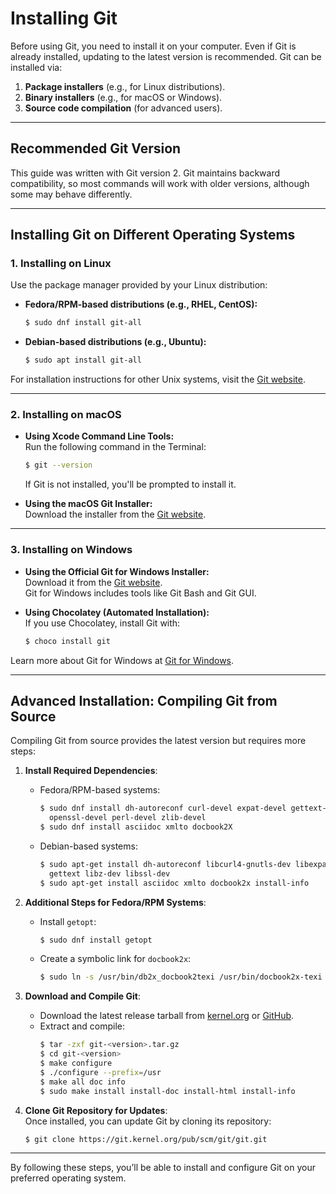 # Installing Git

Before using Git, you need to install it on your computer. Even if Git is already installed, updating to the latest version is recommended. Git can be installed via:

1. **Package installers** (e.g., for Linux distributions).
2. **Binary installers** (e.g., for macOS or Windows).
3. **Source code compilation** (for advanced users).

---

## Recommended Git Version

This guide was written with Git version 2. Git maintains backward compatibility, so most commands will work with older versions, although some may behave differently.

---

## Installing Git on Different Operating Systems

### 1. **Installing on Linux**

Use the package manager provided by your Linux distribution:

- **Fedora/RPM-based distributions (e.g., RHEL, CentOS):**  
  ```bash
  $ sudo dnf install git-all
  ```

- **Debian-based distributions (e.g., Ubuntu):**  
  ```bash
  $ sudo apt install git-all
  ```

For installation instructions for other Unix systems, visit the [Git website](https://git-scm.com/download/linux).

---

### 2. **Installing on macOS**

- **Using Xcode Command Line Tools:**  
  Run the following command in the Terminal:  
  ```bash
  $ git --version
  ```  
  If Git is not installed, you'll be prompted to install it.

- **Using the macOS Git Installer:**  
  Download the installer from the [Git website](https://git-scm.com/download/mac).

---

### 3. **Installing on Windows**

- **Using the Official Git for Windows Installer:**  
  Download it from the [Git website](https://git-scm.com/download/win).  
  Git for Windows includes tools like Git Bash and Git GUI.

- **Using Chocolatey (Automated Installation):**  
  If you use Chocolatey, install Git with:  
  ```bash
  $ choco install git
  ```

Learn more about Git for Windows at [Git for Windows](https://gitforwindows.org).

---

## Advanced Installation: Compiling Git from Source

Compiling Git from source provides the latest version but requires more steps:

1. **Install Required Dependencies**:  
   - Fedora/RPM-based systems:  
     ```bash
     $ sudo dnf install dh-autoreconf curl-devel expat-devel gettext-devel \
       openssl-devel perl-devel zlib-devel
     $ sudo dnf install asciidoc xmlto docbook2X
     ```
   - Debian-based systems:  
     ```bash
     $ sudo apt-get install dh-autoreconf libcurl4-gnutls-dev libexpat1-dev \
       gettext libz-dev libssl-dev
     $ sudo apt-get install asciidoc xmlto docbook2x install-info
     ```

2. **Additional Steps for Fedora/RPM Systems**:
   - Install `getopt`:  
     ```bash
     $ sudo dnf install getopt
     ```
   - Create a symbolic link for `docbook2x`:  
     ```bash
     $ sudo ln -s /usr/bin/db2x_docbook2texi /usr/bin/docbook2x-texi
     ```

3. **Download and Compile Git**:
   - Download the latest release tarball from [kernel.org](https://www.kernel.org/pub/software/scm/git) or [GitHub](https://github.com/git/git/tags).  
   - Extract and compile:  
     ```bash
     $ tar -zxf git-<version>.tar.gz
     $ cd git-<version>
     $ make configure
     $ ./configure --prefix=/usr
     $ make all doc info
     $ sudo make install install-doc install-html install-info
     ```

4. **Clone Git Repository for Updates**:  
   Once installed, you can update Git by cloning its repository:  
   ```bash
   $ git clone https://git.kernel.org/pub/scm/git/git.git
   ```

---

By following these steps, you’ll be able to install and configure Git on your preferred operating system.
